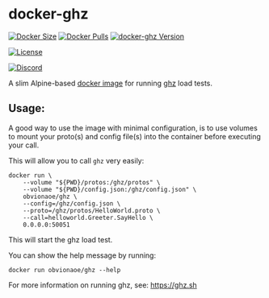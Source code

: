 # docker-ghz

[![Docker Size](https://img.shields.io/docker/image-size/obvionaoe/ghz/latest?logo=docker&label=size&logoColor=white&labelColor=blue&color=blue)](https://hub.docker.com/r/obvionaoe/ghz/)
[![Docker Pulls](https://img.shields.io/docker/pulls/obvionaoe/ghz.svg?logo=docker&label=pulls&logoColor=white&labelColor=blue&color=blue)](https://hub.docker.com/r/obvionaoe/ghz/)
[![docker-ghz Version](https://img.shields.io/github/v/release/obvionaoe/docker-ghz?logo=docker&label=version&logoColor=white&labelColor=blue&color=blue)](https://hub.docker.com/r/obvionaoe/ghz/)

[![License](https://img.shields.io/github/license/obvionaoe/docker-ghz)](LICENSE)

[![Discord](https://img.shields.io/badge/Discord-7289DA?style=flat&logo=discord&logoColor=white)](https://discord.gg/w49c9Kq)

A slim Alpine-based [docker image](https://hub.docker.com/r/obvionaoe/ghz) for running [ghz](https://github.com/bojand/ghz) load tests.

## Usage:

A good way to use the image with minimal configuration, is to use volumes to mount your proto(s) and config file(s) into the container before executing your call.

This will allow you to call `ghz` very easily:

```
docker run \
    --volume "${PWD}/protos:/ghz/protos" \
    --volume "${PWD}/config.json:/ghz/config.json" \
    obvionaoe/ghz \
    --config=/ghz/config.json \
    --proto=/ghz/protos/HelloWorld.proto \
    --call=helloworld.Greeter.SayHello \
    0.0.0.0:50051
```

This will start the ghz load test.

You can show the help message by running:

```
docker run obvionaoe/ghz --help
```

For more information on running ghz, see: https://ghz.sh
